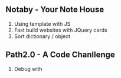 ## Notaby - Your Note House
1. Using template with JS
2. Fast build websites with JQuery cards
3. Sort dictionary / object


## Path2.0 - A Code Chanllenge
1. Debug with 
